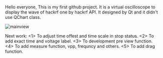 Hello everyone, This is my first github project. It is a virtual oscilloscope to display the wave of hackrf one by hackrf API. It designed by Qt and it didn't use QChart class.


![mainview](https://github.com/greatscottgadgets/hackrf/blob/master/docs/images/trigger-pins.png)

Next work:
<1> To adjust time offest and time scale in stop status.
<2> To add exact time and voltage label.
<3> To development pre view function.
<4> To add measure function, vpp, frequncy and others.
<5> To add drag function.


